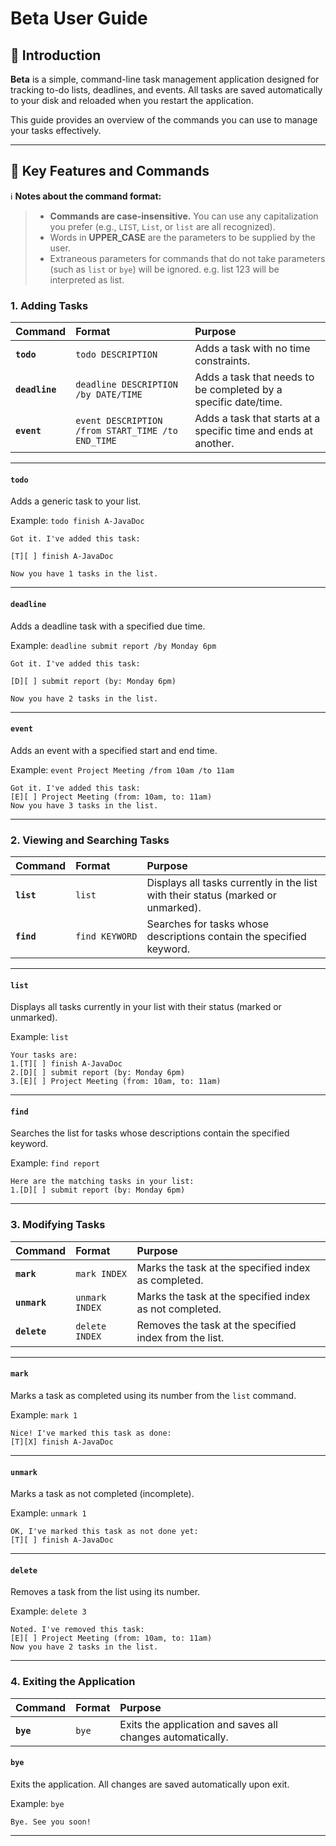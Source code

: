 # Beta User Guide


## 📝 Introduction

**Beta** is a simple, command-line task management application designed for tracking to-do lists, deadlines, and events. All tasks are saved automatically to your disk and reloaded when you restart the application.

This guide provides an overview of the commands you can use to manage your tasks effectively.

---

## 🚀 Key Features and Commands

ℹ️ **Notes about the command format:**
> * **Commands are case-insensitive.** You can use any capitalization you prefer (e.g., `LIST`, `List`, or `list` are all recognized).
> * Words in **UPPER\_CASE** are the parameters to be supplied by the user.
> * Extraneous parameters for commands that do not take parameters (such as `list` or `bye`) will be ignored.
>   e.g. list 123 will be interpreted as list.
### 1. Adding Tasks

| Command | Format | Purpose |
| :--- | :--- | :--- |
| **`todo`** | `todo DESCRIPTION` | Adds a task with no time constraints. |
| **`deadline`** | `deadline DESCRIPTION /by DATE/TIME` | Adds a task that needs to be completed by a specific date/time. |
| **`event`** | `event DESCRIPTION /from START_TIME /to END_TIME` | Adds a task that starts at a specific time and ends at another. |
---
#### **`todo`**
Adds a generic task to your list.

Example: `todo finish A-JavaDoc`
```
Got it. I've added this task:

[T][ ] finish A-JavaDoc

Now you have 1 tasks in the list.
```
---
#### **`deadline`**
Adds a deadline task with a specified due time.

Example: `deadline submit report /by Monday 6pm`

```
Got it. I've added this task:

[D][ ] submit report (by: Monday 6pm)

Now you have 2 tasks in the list.
```
---
#### **`event`**
Adds an event with a specified start and end time.

Example: `event Project Meeting /from 10am /to 11am`
```
Got it. I've added this task:
[E][ ] Project Meeting (from: 10am, to: 11am)
Now you have 3 tasks in the list.
```
---
### 2. Viewing and Searching Tasks


| Command | Format          | Purpose |
| :--- |:----------------| :--- |
| **`list`** | `list`          | Displays all tasks currently in the list with their status (marked or unmarked). |
| **`find`** |<code>find&nbsp;KEYWORD</code> | Searches for tasks whose descriptions contain the specified keyword. |
---
#### **`list`**
Displays all tasks currently in your list with their status (marked or unmarked).

Example: `list`
```
Your tasks are:
1.[T][ ] finish A-JavaDoc
2.[D][ ] submit report (by: Monday 6pm)
3.[E][ ] Project Meeting (from: 10am, to: 11am)
```
---
#### **`find`**
Searches the list for tasks whose descriptions contain the specified keyword.

Example: `find report`
```
Here are the matching tasks in your list:
1.[D][ ] submit report (by: Monday 6pm)
```

---
### 3. Modifying Tasks
| Command | Format | Purpose |
| :--- | :--- | :--- |
| **`mark`** | `mark INDEX` | Marks the task at the specified index as completed. |
| **`unmark`** | `unmark INDEX` | Marks the task at the specified index as not completed. |
| **`delete`** | `delete INDEX` | Removes the task at the specified index from the list. |
---
#### **`mark`**
Marks a task as completed using its number from the `list` command.

Example: `mark 1`
```
Nice! I've marked this task as done:
[T][X] finish A-JavaDoc
```
---
#### **`unmark`**
Marks a task as not completed (incomplete).

Example: `unmark 1`
```
OK, I've marked this task as not done yet:
[T][ ] finish A-JavaDoc
```
---
#### **`delete`**
Removes a task from the list using its number.

Example: `delete 3`
```
Noted. I've removed this task:
[E][ ] Project Meeting (from: 10am, to: 11am)
Now you have 2 tasks in the list.
```

---

### 4. Exiting the Application
| Command | Format | Purpose |
| :--- | :--- | :--- |
| **`bye`** | `bye` | Exits the application and saves all changes automatically. |
#### **`bye`**
Exits the application. All changes are saved automatically upon exit.

Example: `bye`
```
Bye. See you soon!
```
---